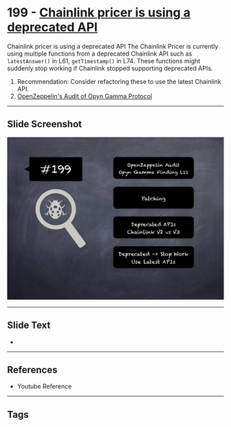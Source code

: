 
# 199 - [Chainlink pricer is using a deprecated API](./Chainlink%20pricer%20is%20using%20a%20deprecated%20API.md)

Chainlink pricer is using a deprecated API The Chainlink Pricer is currently using multiple functions from a deprecated Chainlink API such as `latestAnswer()` in L61, `getTimestamp()` in L74. These functions might suddenly stop working if Chainlink stopped supporting deprecated APIs.


1. Recommendation: Consider refactoring these to use the latest Chainlink API.
2. [OpenZeppelin's Audit of Opyn Gamma Protocol](https://blog.openzeppelin.com/opyn-gamma-protocol-audit/)


___
## Slide Screenshot
![199.png](../../images/8.%20Audit%20Findings%20201/199.png)
___
## Slide Text
- 
___
## References
- Youtube Reference
___
## Tags
